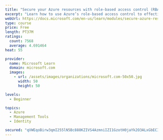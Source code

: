 ```yaml
---
title: "Secure your Azure resources with role-based access control (RBAC)"
excerpt: "Learn how to use Azure’s role-based access control to effectively manage your team’s access to Azure resources."
webUrl: https://docs.microsoft.com/en-us/learn/modules/secure-azure-resources-with-rbac/
type: course
price: Free
length: PT37M
ratings:
  count: 7568
  average: 4.691464
heat: 55

provider:
  name: Microsoft Learn
  domain: microsoft.com
  images:
    - url: /assets/images/organizations/microsoft.com-50x50.jpg
      width: 50
      height: 50

levels:
  - Beginner

topics:
  - Azure
  - Management Tools
  - Identity

secured: "qVWEqoBirw3qmI255lN5Bc888KZIVS4AzmniIZI1GzotH0jaYk2O3ALxGbECI7htRMiV7JY78wbUmVYA9FFA4r90m2NSKwoc6j1uZxBE+NHJLCtF5HiYwStksIeh+HEHuVkD/6dBlTp1mC4RJaIJiLJppQq602eIlb8/uqFj0ONRmfGhqPVGMhiX3uD6+tYozZyDeLqOMxTkrcU9l3BtA+4P1GmTSpg2Cmnln/1X0C+BUKZcT6OMxjZMFYUl9ESBSxZ3s6Pq0daAY1XgcSVEtEXTi6m/xBiwljB4LkiN2J6IcWM4ccrMIAIbJjXnl5BFh1pWTlRGK4d4sSbOZVtvPJ6eR9bUywb8DdsRZP7wM4l4CATez+naIIsH7LuqQH1BsW//wuz3PJQHKhdRXw7YLsoI7uZ6lcLRceeMGShJ8IA=;F/yuw1mbXPutbjM7XVE/+g=="
---
```



